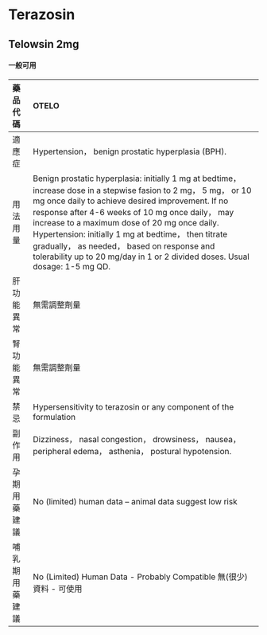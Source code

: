 # Terazosin

## Telowsin 2mg

#### 一般可用

| 藥品代碼       | OTELO                                                                                                                                                                                                                                                                                                                                                                                                                                                          |
|:---------------|:---------------------------------------------------------------------------------------------------------------------------------------------------------------------------------------------------------------------------------------------------------------------------------------------------------------------------------------------------------------------------------------------------------------------------------------------------------------|
| 適應症         | Hypertension， benign prostatic hyperplasia (BPH).                                                                                                                                                                                                                                                                                                                                                                                                             |
| 用法用量       | Benign prostatic hyperplasia: initially 1 mg at bedtime， increase dose in a stepwise fasion to 2 mg， 5 mg， or 10 mg once daily to achieve desired improvement. If no response after 4-6 weeks of 10 mg once daily， may increase to a maximum dose of 20 mg once daily. Hypertension: initially 1 mg at bedtime， then titrate gradually， as needed， based on response and tolerability up to 20 mg/day in 1 or 2 divided doses. Usual dosage: 1-5 mg QD. |
| 肝功能異常     | 無需調整劑量                                                                                                                                                                                                                                                                                                                                                                                                                                                   |
| 腎功能異常     | 無需調整劑量                                                                                                                                                                                                                                                                                                                                                                                                                                                   |
| 禁忌           | Hypersensitivity to terazosin or any component of the formulation                                                                                                                                                                                                                                                                                                                                                                                              |
| 副作用         | Dizziness， nasal congestion， drowsiness， nausea， peripheral edema， asthenia， postural hypotension.                                                                                                                                                                                                                                                                                                                                                       |
| 孕期用藥建議   | No (limited) human data – animal data suggest low risk                                                                                                                                                                                                                                                                                                                                                                                                         |
| 哺乳期用藥建議 | No (Limited) Human Data - Probably Compatible 無(很少)資料 - 可使用                                                                                                                                                                                                                                                                                                                                                                                            |

